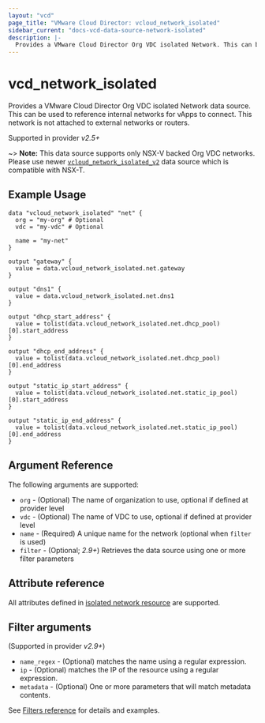 ```yaml
---
layout: "vcd"
page_title: "VMware Cloud Director: vcloud_network_isolated"
sidebar_current: "docs-vcd-data-source-network-isolated"
description: |-
  Provides a VMware Cloud Director Org VDC isolated Network. This can be used to reference internal networks for vApps to connect.
---
```


# vcd\_network\_isolated

Provides a VMware Cloud Director Org VDC isolated Network data source. This can be used to reference
internal networks for vApps to connect. This network is not attached to external networks or routers.

Supported in provider *v2.5+*

~> **Note:** This data source supports only NSX-V backed Org VDC networks.
Please use newer [`vcloud_network_isolated_v2`](/providers/vmware/vcd/latest/docs/data-sources/network_isolated_v2)
data source which is compatible with NSX-T.

## Example Usage

```hcl
data "vcloud_network_isolated" "net" {
  org = "my-org" # Optional
  vdc = "my-vdc" # Optional

  name = "my-net"
}

output "gateway" {
  value = data.vcloud_network_isolated.net.gateway
}

output "dns1" {
  value = data.vcloud_network_isolated.net.dns1
}

output "dhcp_start_address" {
  value = tolist(data.vcloud_network_isolated.net.dhcp_pool)[0].start_address
}

output "dhcp_end_address" {
  value = tolist(data.vcloud_network_isolated.net.dhcp_pool)[0].end_address
}

output "static_ip_start_address" {
  value = tolist(data.vcloud_network_isolated.net.static_ip_pool)[0].start_address
}

output "static_ip_end_address" {
  value = tolist(data.vcloud_network_isolated.net.static_ip_pool)[0].end_address
}

```

## Argument Reference

The following arguments are supported:

* `org` - (Optional) The name of organization to use, optional if defined at provider level
* `vdc` - (Optional) The name of VDC to use, optional if defined at provider level
* `name` - (Required) A unique name for the network (optional when `filter` is used)
* `filter` - (Optional; *2.9+*) Retrieves the data source using one or more filter parameters

## Attribute reference

All attributes defined in [isolated network resource](/providers/vmware/vcd/latest/docs/resources/network_isolated#attribute-reference) are supported.

## Filter arguments

(Supported in provider *v2.9+*)

* `name_regex` - (Optional) matches the name using a regular expression.
* `ip` - (Optional) matches the IP of the resource using a regular expression.
* `metadata` - (Optional) One or more parameters that will match metadata contents.

See [Filters reference](/providers/vmware/vcd/latest/docs/guides/data_source_filters) for details and examples.
